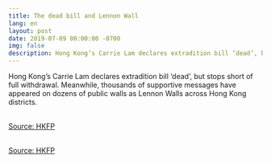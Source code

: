 ```yaml
---
title: The dead bill and Lennon Wall
lang: en
layout: post
date: 2019-07-09 00:00:00 -0700
img: false
description: Hong Kong’s Carrie Lam declares extradition bill ‘dead’, but stops short of full withdrawal. Meanwhile, thousands of supportive messages have appeared on dozens of public walls as Lennon Walls across Hong Kong districts.
---
```


Hong Kong’s Carrie Lam declares extradition bill ‘dead’, but stops short of full withdrawal. Meanwhile, thousands of supportive messages have appeared on dozens of public walls as Lennon Walls across Hong Kong districts.

<br>[Source: HKFP](https://www.hongkongfp.com/2019/07/09/hong-kongs-carrie-lam-declares-extradition-bill-dead-stops-short-full-withdrawal/)


<br>[Source: HKFP](https://www.hongkongfp.com/2019/07/09/pictures-lennon-wall-message-boards-appear-across-hong-kong-districts-support-anti-extradition-law-protesters/)